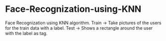 # Face-Recognization-using-KNN
Face Recognization using KNN algorithm. 
Train -> Take pictures of the users for the train data with a label.
Test -> Shows a rectangle around the user with the label as tag.
